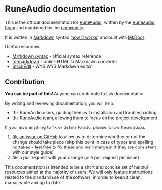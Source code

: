 RuneAudio documentation
======================
This is the official documentation for [RuneAudio](http://www.runeaudio.com/ "RuneAudio"), written by the [RuneAudio team](http://www.runeaudio.com/team/ "RuneAudio team") and mantained by the [community](http://www.runeaudio.com/forum/ "RuneAudio forum").

It is written in [Markdown](http://en.wikipedia.org/wiki/Markdown) syntax ([how it works](http://daringfireball.net/projects/markdown/syntax)) and built with [MkDocs](http://www.mkdocs.org/).

Useful resources:

- [Markdown syntax](http://daringfireball.net/projects/markdown/syntax) - official syntax reference
- [to-markdown](http://domchristie.github.io/to-markdown/) - online HTML to Markdown converter
- [StackEdit](http://domchristie.github.io/to-markdown/) - WYSIWYG Markdown editor

Contribution
-------------------
**You can be part of this!** Anyone can contribute to this documentation.

By writing and reviewing documentation, you will help:

- the RuneAudio users, guiding them with installation and troubleshooting
- the RuneAudio team, allowing them to focus on the project development

If you have anything to fix or details to add, please follow these steps:

1. [file an issue on GitHub](https://github.com/RuneAudio/Docs/issues) to allow us to determine whether or not the change should take place
    (skip this point in case of typos and spelling mistakes - feel free to fix these and we'll merge in if they are consistent with our style guide)
2. file a pull request with your change (one pull request per issue).

This documentation is intended to be a short and concise set of helpful resources aimed at the majority of users. We will only feature instructions related to the standard use of the software, in order to keep it clean, manageable and up to date.
